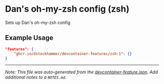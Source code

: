 
# Dan's oh-my-zsh config (zsh)

Sets up Dan's oh-my-zsh config

## Example Usage

```json
"features": {
    "ghcr.io/dstockhammer/devcontainer-features/zsh:1": {}
}
```





---

_Note: This file was auto-generated from the [devcontainer-feature.json](https://github.com/dstockhammer/devcontainer-features/blob/main/src/zsh/devcontainer-feature.json).  Add additional notes to a `NOTES.md`._

